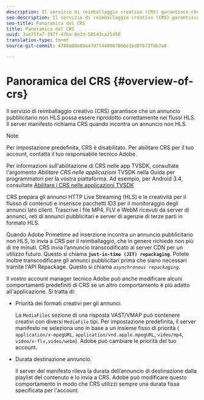 ```yaml
---
description: Il servizio di reimballaggio creativo (CRS) garantisce che un annuncio pubblicitario non HLS possa essere riprodotto correttamente nei flussi HLS. Il server manifesto richiama CRS quando incontra un annuncio non HLS.
seo-description: Il servizio di reimballaggio creativo (CRS) garantisce che un annuncio pubblicitario non HLS possa essere riprodotto correttamente nei flussi HLS. Il server manifesto richiama CRS quando incontra un annuncio non HLS.
seo-title: Panoramica del CRS
title: Panoramica del CRS
uuid: 3ae75fa7-397f-47ba-8e3d-50543ca25458
translation-type: tm+mt
source-git-commit: 4788a8de8ba47d7f448967066e1bd0fb73fdb7a8

---
```



# Panoramica del CRS {#overview-of-crs}

Il servizio di reimballaggio creativo (CRS) garantisce che un annuncio pubblicitario non HLS possa essere riprodotto correttamente nei flussi HLS. Il server manifesto richiama CRS quando incontra un annuncio non HLS.

>[!NOTE]
>
>Per impostazione predefinita, CRS è disabilitato. Per abilitare CRS per il tuo account, contatta il tuo responsabile tecnico Adobe.
>
>Per informazioni sull&#39;abilitazione di CRS nelle app TVSDK, consultate l&#39;argomento *Abilitare CRS nelle applicazioni* TVSDK nella Guida per programmatori per la vostra piattaforma. Ad esempio, per Android 3.4, consultate [Abilitare i CRS nelle applicazioni TVSDK](../../programming/tvsdk-3x-android-prog/android-3x-advertising/ad-insertion/ad-transcoding/android-3x-ad-transcoding.md)

CRS prepara gli annunci HTTP Live Streaming (HLS) e le creatività per il flusso di contenuti e inserisce pacchetti ID3 per il monitoraggio degli annunci lato client. Trascrive i file MP4, FLV e WebM ricevuti da server di annunci, reti di annunci pubblicitari e server di agenzie di terze parti in formato HLS.

Quando Adobe Primetime ad inserzione incontra un annuncio pubblicitario non HLS, lo invia a CRS per il reimballaggio, che in genere richiede non più di tre minuti. CRS invia l’annuncio transcodificato al server CDN per un utilizzo futuro. Questo si chiama **`just-in-time (JIT) repackaging`**. Potete inoltre transcodificare gli annunci pubblicitari prima che siano necessari tramite l&#39;API [](../../dynamic-ad-insertion/creative-repackaging-service/api-repackage.md) Repackage. Questo si chiama *`asynchronous repackaging`*.

Il vostro account manager tecnico Adobe può anche modificare alcuni comportamenti predefiniti di CRS se un altro comportamento è più adatto all&#39;applicazione. Si tratta di:

* Priorità dei formati creativi per gli annunci.

   La `MediaFiles` sezione di una risposta VAST/VMAP può contenere creativi con diversi `MediaFile` tipi. Per impostazione predefinita, il server manifesto ne seleziona uno in base a un insieme fisso di priorità ( `application/x-mpegURL`, `application/vnd.apple.mpegURL`, `video/mp4`, `video/x-flv,video/webm`). Adobe può cambiare le priorità del tuo account.
* Durata destinazione annuncio.

   Il server del manifesto rileva la durata dell’annuncio di destinazione dalla playlist del contenuto e lo invia a CRS. Adobe può modificare questo comportamento in modo che CRS utilizzi sempre una durata fissa specificata per l&#39;account.
